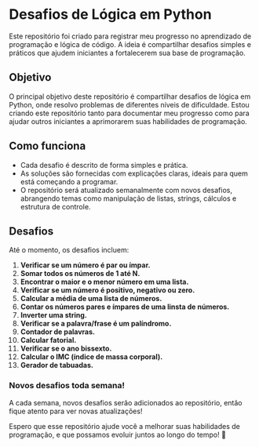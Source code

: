 # Desafios de Lógica em Python

Este repositório foi criado para registrar meu progresso no aprendizado de programação e lógica de código. A ideia é compartilhar desafios simples e práticos que ajudem iniciantes a fortalecerem sua base de programação.

## Objetivo

O principal objetivo deste repositório é compartilhar desafios de lógica em Python, onde resolvo problemas de diferentes níveis de dificuldade. Estou criando este repositório tanto para documentar meu progresso como para ajudar outros iniciantes a aprimorarem suas habilidades de programação.

## Como funciona

- Cada desafio é descrito de forma simples e prática.
- As soluções são fornecidas com explicações claras, ideais para quem está começando a programar.
- O repositório será atualizado semanalmente com novos desafios, abrangendo temas como manipulação de listas, strings, cálculos e estrutura de controle.

## Desafios

Até o momento, os desafios incluem:

01. **Verificar se um número é par ou ímpar.**
02. **Somar todos os números de 1 até N.**
03. **Encontrar o maior e o menor número em uma lista.**
04. **Verificar se um número é positivo, negativo ou zero.**
05. **Calcular a média de uma lista de números.**
06. **Contar os números pares e ímpares de uma linsta de números.**
07. **Inverter uma string.**
08. **Verificar se a palavra/frase é um palíndromo.**
09. **Contador de palavras.**
10. **Calcular fatorial.**
11. **Verificar se o ano bissexto.**
12. **Calcular o IMC (índice de massa corporal).**
13. **Gerador de tabuadas.**

### Novos desafios toda semana!

A cada semana, novos desafios serão adicionados ao repositório, então fique atento para ver novas atualizações!

Espero que esse repositório ajude você a melhorar suas habilidades de programação, e que possamos evoluir juntos ao longo do tempo! 🚀

